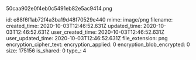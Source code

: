 50caa902e0f4eb0c5491eb82e5ac9414.png

id: e88f6f1ab72f4a3ba19d48f70529e440
mime: image/png
filename: 
created_time: 2020-10-03T12:46:52.631Z
updated_time: 2020-10-03T12:46:52.631Z
user_created_time: 2020-10-03T12:46:52.631Z
user_updated_time: 2020-10-03T12:46:52.631Z
file_extension: png
encryption_cipher_text: 
encryption_applied: 0
encryption_blob_encrypted: 0
size: 175156
is_shared: 0
type_: 4